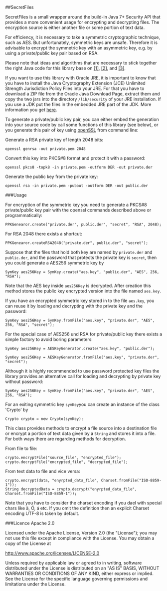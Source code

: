 ##SecretFiles

SecretFiles is a small wrapper around the build-in Java 7+ Security API that provides a
more convenient usage for encrypting and decrypting files. The encryption source is either another 
file or some portion of text data. 
 
For efficiency, it is necessary to take a symmetric cryptographic technique, such as AES. But
unfortunately, symmetric keys are unsafe. Therefore it is advisable to encrypt the symmetric key
with an asymmetric key, e.g. by using a private/public key pair based on RSA.

Please note that ideas and algorithms that are necessary to stick together the right Java code for
this library base on [[1]](http://www.macs.hw.ac.uk/~ml355/lore/pkencryption.htm),
[[2]](https://stackoverflow.com/questions/2654949/how-to-read-a-password-encrypted-key-with-java?rq=1),
and [[3]](https://stackoverflow.com/questions/5127379/how-to-generate-a-rsa-keypair-with-a-privatekey-encrypted-with-password).
  
If you want to use this library with Oracle JRE, it is important to know that you have to install
the Java Cryptography Extension (JCE) Unlimited Strength Jurisdiction Policy Files into your 
JRE. For that you have to download a ZIP file from the Oracle Java Download Page, extract
them and copy the two jars into the directory `/lib/security` of your JRE installation.
If you use a JDK put the files in the embedded JRE part of the JDK. More information you get
[here](https://stackoverflow.com/questions/3862800/invalidkeyexception-illegal-key-size). 

To generate a private/public key pair, you can either embed the generation into your source 
code by call some functions of this library (see below), or you generate this pair of key using
[openSSL](https://www.openssl.org/) from command line:

Generate a RSA private key of length 2048 bits:

```
openssl genrsa -out private.pem 2048
```

Convert this key into PKCS#8 format and protect it with a password:

```
openssl pkcs8 -topk8 -in private.pem -outform DER -out private.der
```

Generate the public key from the private key:

```
openssl rsa -in private.pem -pubout -outform DER -out public.der
```
###Usage

For encryption of the symmetric key you need to generate a PKCS#8 private/public key pair with
the openssl commands described above or programmatically:
 
```
PPKGenearor.create("private.der", public.der", "secret", "RSA", 2048);
```

For RSA 2048 there exists a shortcut:

```
PPKGenearor.createRSA2048("private.der", public.der", "secret");
```
 
Suppose that the files that hold both key are named by `private.der` and `public.der`, and the
password that protects the private key is `secret`, then you could generate a AES256 symmetric key
by 

```
SymKey aes256Key = SymKey.create("aes.key", "public.der", "AES", 256, "RSA");
```

Note that the AES key inside `aes256Key` is decrypted. After creation this method stores the
public key encrypted version into the file named `aes.key`.
 
If you have an encrypted symmetric key stored in to the file `aes.key`, you can reuse it by
loading and decrypting with the private key and the password:

```
SymKey aes256Key = SymKey.fromFile("aes.key", "private.der", "AES", 256, "RSA", "secret");
```

For the special case of AES256 und RSA for private/public key there exists a simple factory 
to avoid boring parameters:

```
SymKey aes256Key = AESKeyGenerator.create("aes.key", "public.der");
```

```
SymKey aes256Key = AESKeyGenerator.fromFile("aes.key", "private.der", "secret");
```

Although it is highly recommended to use password protected key files the library provides
an alternative call for loading and decrypting by private key without password:
```
SymKey aes256Key = SymKey.fromFile("aes.key", "private.der", "AES", 256, "RSA");
```
 
For an exiting symmetric key `symKey`you can create an instance of the class 'Crypto' by
 
```
Crypto crypto = new Crypto(symKey);
```
  
This class provides methods to encrypt a file source into a destination file or encrypt
a portion of text data given by a `String` and stores it into a file. For both ways there
are regarding methods for decryption.

From file to file:

```
crypto.encryptFile("source_file", "encrypted_file");
crypto.decryptFile("encrypted_file", "decrypted_file");
```

From text data to file and vice versa:
 
```
crypto.encrypt(data, "enyrpted_data_file", Charset.fromFile("ISO-8859-1"));
String decryptedData = crypto.decrypt("enyrpted_data_file", Charset.fromFile("ISO-8859-1"));
```

Note that you have to consider the charset encoding if you dael with special chars like 
ä, Ö, á etc. If you omit the definition then an explicit Charset encoding UTF-8 is taken
by default.   

###Licence Apache 2.0
 
Licensed under the Apache License, Version 2.0 (the "License");
you may not use this file except in compliance with the License.
You may obtain a copy of the License at
 
http://www.apache.org/licenses/LICENSE-2.0
 
Unless required by applicable law or agreed to in writing, software
distributed under the License is distributed on an "AS IS" BASIS,
WITHOUT WARRANTIES OR CONDITIONS OF ANY KIND, either express or implied.
See the License for the specific language governing permissions and
limitations under the License.
